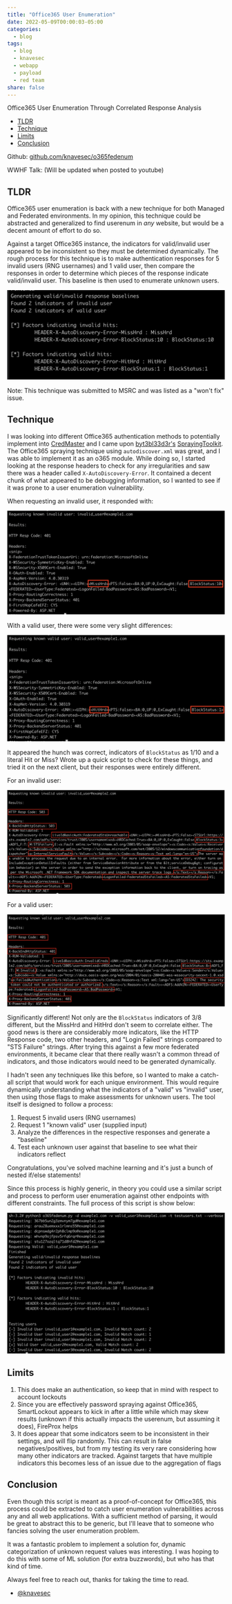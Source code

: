 ```yaml
---
title: "Office365 User Enumeration"
date: 2022-05-09T00:00:03-05:00
categories:
  - blog
tags:
  - blog
  - knavesec
  - webapp
  - payload
  - red team
share: false
---
```


Office365 User Enumeration Through Correlated Response Analysis

- [TLDR](#tldr)
- [Technique](#Technique)
- [Limits](#Limits)
- [Conclusion](#Conclusion)

Github: [github.com/knavesec/o365fedenum](https://github.com/knavesec/o365fedenum)

WWHF Talk: (Will be updated when posted to youtube)

## TLDR

Office365 user enumeration is back with a new technique for both Managed and Federated environments. In my opinion, this technique could be abstracted and generalized to find userenum in _any_ website, but would be a decent amount of effort to do so.

Against a target Office365 instance, the indicators for valid/invalid user appeared to be inconsistent so they must be determined dynamically. The rough process for this technique is to make authentication responses for 5 invalid users (RNG usernames) and 1 valid user, then compare the responses in order to determine which pieces of the response indicate valid/invalid user. This baseline is then used to enumerate unknown users.

![screenshot-indicators](https://raw.githubusercontent.com/whynotsecurity/whynotsecurity.github.io/master/assests/images/o365fedenum/baseline.png)

Note: This technique was submitted to MSRC and was listed as a "won't fix" issue.


## Technique

I was looking into different Office365 authentication methods to potentially implement into [CredMaster](https://github.com/knavesec/CredMaster) and I came upon [byt3bl33d3r's](https://twitter.com/byt3bl33d3r) [SprayingToolkit](https://github.com/byt3bl33d3r/SprayingToolkit). The Office365 spraying technique using `autodiscover.xml` was great, and I was able to implement it as an o365 module. While doing so, I started looking at the response headers to check for any irregularities and saw there was a header called `X-AutoDiscovery-Error`. It contained a decent chunk of what appeared to be debugging information, so I wanted to see if it was prone to a user enumeration vulnerability.

When requesting an invalid user, it responded with:

![invalid user](https://raw.githubusercontent.com/whynotsecurity/whynotsecurity.github.io/master/assests/images/o365fedenum/invalid-ex1.png)

With a valid user, there were some very slight differences:

![valid user](https://raw.githubusercontent.com/whynotsecurity/whynotsecurity.github.io/master/assests/images/o365fedenum/valid-ex1.png)

It appeared the hunch was correct, indicators of `BlockStatus` as 1/10 and a literal Hit or Miss? Wrote up a quick script to check for these things, and tried it on the next client, but their responses were entirely different.

For an invalid user:

![invalid user2](https://raw.githubusercontent.com/whynotsecurity/whynotsecurity.github.io/master/assests/images/o365fedenum/invalid-ex2.png)

For a valid user:

![valid user2](https://raw.githubusercontent.com/whynotsecurity/whynotsecurity.github.io/master/assests/images/o365fedenum/valid-ex2.png)

Significantly different! Not only are the `BlockStatus` indicators of 3/8 different, but the MissHrd and HitHrd don't seem to correlate either. The good news is there are considerably more indicators, like the HTTP Response code, two other headers, and "Login Failed" strings compared to "STS Failure" strings. After trying this against a few more federated environments, it became clear that there really wasn't a common thread of indicators, and those indicators would need to be generated dynamically.

I hadn't seen any techniques like this before, so I wanted to make a catch-all script that would work for each unique environment. This would require dynamically understanding what the indicators of a "valid" vs "invalid" user, then using those flags to make assessments for unknown users. The tool itself is designed to follow a process:

1. Request 5 invalid users (RNG usernames)
2. Request 1 "known valid" user (supplied input)
3. Analyze the differences in the respective responses and generate a "baseline"
4. Test each unknown user against that baseline to see what their indicators reflect

Congratulations, you've solved machine learning and it's just a bunch of nested if/else statements!

Since this process is highly generic, in theory you could use a similar script and process to perform user enumeration against other endpoints with different constraints. The full process of this script is show below:

![full run](https://raw.githubusercontent.com/whynotsecurity/whynotsecurity.github.io/master/assests/images/o365fedenum/full-run.png)


## Limits

1. This does make an authentication, so keep that in mind with respect to account lockouts
2. Since you are effectively password spraying against Office365, SmartLockout appears to kick in after a little while which may skew results (unknown if this actually impacts the userenum, but assuming it does), FireProx helps
3. It does appear that some indicators seem to be inconsistent in their settings, and will flip randomly. This can result in false negatives/positives, but from my testing its very rare considering how many other indicators are tracked. Against targets that have multiple indicators this becomes less of an issue due to the aggregation of flags


## Conclusion

Even though this script is meant as a proof-of-concept for Office365, this process could be extracted to catch user enumeration vulnerabilities across any and all web applications. With a sufficient method of parsing, it would be great to abstract this to be generic, but I'll leave that to someone who fancies solving the user enumeration problem.

It was a fantastic problem to implement a solution for, dynamic categorization of unknown request values was interesting. I was hoping to do this with some of ML solution (for extra buzzwords), but who has that kind of time.

Always feel free to reach out, thanks for taking the time to read.

- [@knavesec](https://twitter.com/knavesec)
